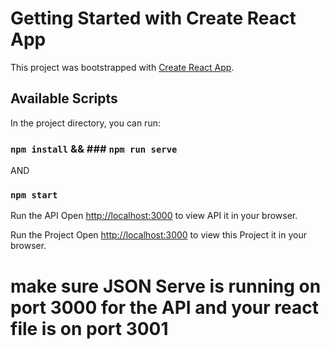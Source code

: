 # Getting Started with Create React App

This project was bootstrapped with [Create React App](https://github.com/facebook/create-react-app).

## Available Scripts

In the project directory, you can run:
### `npm install` && ### `npm run serve`
AND 
### `npm start` 


Run the API
Open [http://localhost:3000](http://localhost:3000/products) to view API it in your browser.


Run the Project
Open [http://localhost:3000](http://localhost:3000/) to view this Project it in your browser.


<h1>make sure JSON Serve is running on port 3000 for the API and your react file is on port 3001</h1>

